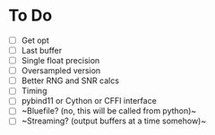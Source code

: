 # To Do
- [ ] Get opt
- [ ] Last buffer
- [ ] Single float precision
- [ ] Oversampled version
- [ ] Better RNG and SNR calcs
- [ ] Timing
- [ ] pybind11 or Cython or CFFI interface
- [ ] ~Bluefile? (no, this will be called from python)~
- [ ] ~Streaming? (output buffers at a time somehow)~
